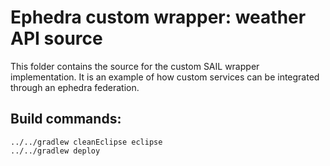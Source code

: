 # Ephedra custom wrapper: weather API source

This folder contains the source for the custom SAIL wrapper implementation. It
is an example of how custom services can be integrated through an ephedra federation.

## Build commands:

```
../../gradlew cleanEclipse eclipse
../../gradlew deploy
```